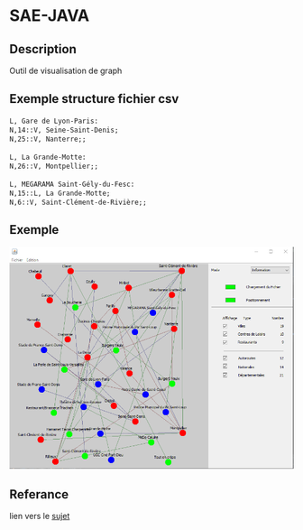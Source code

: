 # SAE-JAVA

## Description

Outil de visualisation de graph

## Exemple structure fichier csv

```
L, Gare de Lyon-Paris:
N,14::V, Seine-Saint-Denis;
N,25::V, Nanterre;;

L, La Grande-Motte:
N,26::V, Montpellier;;

L, MEGARAMA Saint-Gély-du-Fesc:
N,15::L, La Grande-Motte;
N,6::V, Saint-Clément-de-Rivière;;

```

## Exemple 

![alt text](illustration.PNG)


## Referance

lien vers le <a href="SAE-MAP Analysis.pdf">sujet</a>

